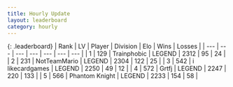 ```yaml
---
title: Hourly Update
layout: leaderboard
category: hourly
---
```


{: .leaderboard}
| Rank | LV | Player | Division | Elo | Wins | Losses |
| --- | --- | --- | --- | --- | --- | --- |
| <span data-change="1">1</span> | 129 | <span title="ID: 744981">Trainphobic</span> | LEGEND | <span data-change="0">2312</span> | <span data-change="0">95</span> | <span data-change="0">24</span> |
| <span data-change="-1">2</span> | 231 | <span title="ID: 195293">NotTeamMario</span> | LEGEND | <span data-change="-23">2304</span> | <span data-change="3">122</span> | <span data-change="2">25</span> |
| <span data-change="0">3</span> | 542 | <span title="ID: 700593">i likecardgames</span> | LEGEND | <span data-change="0">2250</span> | <span data-change="0">49</span> | <span data-change="0">12</span> |
| <span data-change="0">4</span> | 572 | <span title="ID: 742306">Grtfj</span> | LEGEND | <span data-change="0">2247</span> | <span data-change="0">220</span> | <span data-change="0">133</span> |
| <span data-change="0">5</span> | 566 | <span title="ID: 742939">Phantom Knight</span> | LEGEND | <span data-change="0">2233</span> | <span data-change="0">154</span> | <span data-change="0">58</span> |